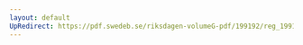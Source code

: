 ```yaml
---
layout: default
UpRedirect: https://pdf.swedeb.se/riksdagen-volumeG-pdf/199192/reg_199192/reg_199192_0083.pdf
---
```

